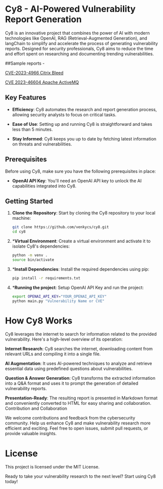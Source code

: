 # Cy8 - AI-Powered Vulnerability Report Generation

Cy8 is an innovative project that combines the power of AI with modern technologies like OpenAI, RAG (Retrieval-Augmented Generation), and langChain to simplify and accelerate the process of generating vulnerability reports. Designed for security professionals, Cy8 aims to reduce the time and effort spent on researching and documenting trending vulnerabilities.

##Sample reports - 

[CVE-2023-4966 Citrix Bleed](https://github.com/venkycs/cy8/blob/main/reports/citrix-bleed-CVE-2023-4966.md)

[CVE 2023-46604 Apache ActiveMQ](https://github.com/venkycs/cy8/blob/main/reports/cve_2023-46604_apache_activemq.md)


## Key Features

- **Efficiency**: Cy8 automates the research and report generation process, allowing security analysts to focus on critical tasks.

- **Ease of Use**: Setting up and running Cy8 is straightforward and takes less than 5 minutes.

- **Stay Informed**: Cy8 keeps you up to date by fetching latest information on threats and vulnerabilities.

## Prerequisites

Before using Cy8, make sure you have the following prerequisites in place:

- **OpenAI API Key**: You'll need an OpenAI API key to unlock the AI capabilities integrated into Cy8.

## Getting Started

1. **Clone the Repository**: Start by cloning the Cy8 repository to your local machine:

   ```bash
   git clone https://github.com/venkycs/cy8.git
   cd cy8

2. ***Virtual Environment**: Create a virtual environment and activate it to isolate Cy8's dependencies:

   ```bash
   python -m venv .
   source bin/activate

3. ***Install Dependencies**: Install the required dependencies using pip:

   ```bash
   pip install -r requirements.txt

4. ***Running the project**: Setup OpenAI API Key and run the project:

   ```bash
   export OPENAI_API_KEY="YOUR_OPENAI_API_KEY"
   python main.py "Vulnerability Name or CVE"


# How Cy8 Works

Cy8 leverages the internet to search for information related to the provided vulnerability. Here's a high-level overview of its operation:

**Internet Research**: Cy8 searches the internet, downloading content from relevant URLs and compiling it into a single file.

**AI Augmentation**: It uses AI-powered techniques to analyze and retrieve essential data using predefined questions about vulnerabilities.

**Question & Answer Generation**: Cy8 transforms the extracted information into a Q&A format and uses it to prompt the generation of detailed vulnerability reports.

**Presentation-Ready**: The resulting report is presented in Markdown format and conveniently converted to HTML for easy sharing and collaboration.
Contribution and Collaboration

We welcome contributions and feedback from the cybersecurity community. Help us enhance Cy8 and make vulnerability research more efficient and exciting. Feel free to open issues, submit pull requests, or provide valuable insights.

# License

This project is licensed under the MIT License.

Ready to take your vulnerability research to the next level? Start using Cy8 today!
